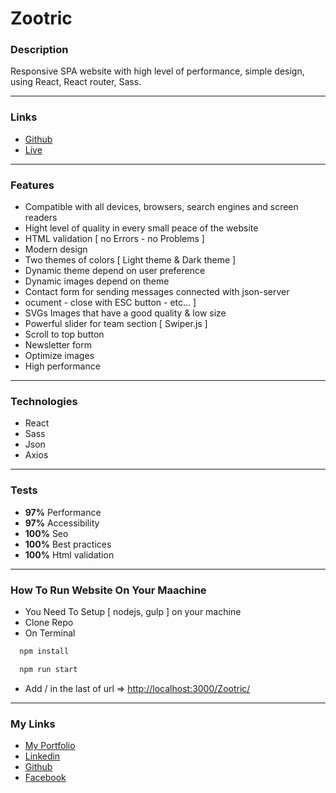 # Zootric

### Description

Responsive SPA website with high level of performance, simple design, using React, React router, Sass.

---

### Links

- [Github](https://github.com/nafihkk/Zootric "Github Repo")
- [Live](https://nafihkk.github.io/Zootric/ "Live Preview")

---

### Features

- Compatible with all devices, browsers, search engines and screen readers
- Hight level of quality in every small peace of the website
- HTML validation [ no Errors - no Problems ]
- Modern design
- Two themes of colors [ Light theme & Dark theme ]
- Dynamic theme depend on user preference
- Dynamic images depend on theme
- Contact form for sending messages connected with json-server
- ocument - close with ESC button - etc... ]
- SVGs Images that have a good quality & low size
- Powerful slider for team section [ Swiper.js ]
- Scroll to top button
- Newsletter form
- Optimize images
- High performance

---

### Technologies

- React
- Sass
- Json
- Axios

---

### Tests

- **97%** Performance
- **97%** Accessibility
- **100%** Seo
- **100%** Best practices
- **100%** Html validation

---

### How To Run Website On Your Maachine

- You Need To Setup [ nodejs, gulp ] on your machine
- Clone Repo
- On Terminal

```bash
  npm install
```

```bash
  npm run start
```

- Add / in the last of url => [http://localhost:3000/Zootric/](http://localhost:3000/Zootric/)

---

### My Links

- [My Portfolio](https://kmg11.github.io/My_Official_Portfolio/)
- [Linkedin](https://www.linkedin.com/in/kirolos-mahfouz/)
- [Github](https://github.com/Kmg11)
- [Facebook](https://www.facebook.com/KirolosMahfouz/)
